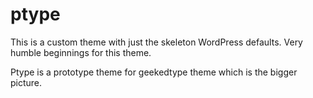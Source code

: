 # ptype
This is a custom theme with just the skeleton WordPress defaults. Very humble beginnings for this theme.

Ptype is a prototype theme for geekedtype theme which is the bigger picture.
